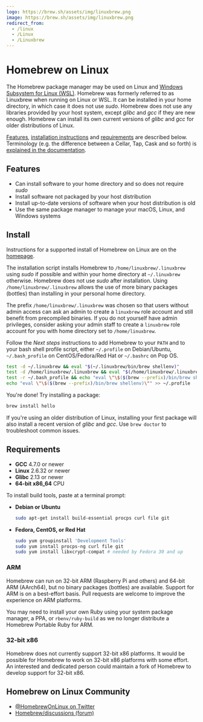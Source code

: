 ```yaml
---
logo: https://brew.sh/assets/img/linuxbrew.png
image: https://brew.sh/assets/img/linuxbrew.png
redirect_from:
  - /linux
  - /Linux
  - /Linuxbrew
---
```


# Homebrew on Linux

The Homebrew package manager may be used on Linux and [Windows Subsystem for Linux (WSL)](https://docs.microsoft.com/en-us/windows/wsl/about). Homebrew was formerly referred to as Linuxbrew when running on Linux or WSL. It can be installed in your home directory, in which case it does not use *sudo*. Homebrew does not use any libraries provided by your host system, except *glibc* and *gcc* if they are new enough. Homebrew can install its own current versions of *glibc* and *gcc* for older distributions of Linux.

[Features](#features), [installation instructions](#install) and [requirements](#requirements) are described below. Terminology (e.g. the difference between a Cellar, Tap, Cask and so forth) is [explained in the documentation](Formula-Cookbook.md#homebrew-terminology).

## Features

- Can install software to your home directory and so does not require *sudo*
- Install software not packaged by your host distribution
- Install up-to-date versions of software when your host distribution is old
- Use the same package manager to manage your macOS, Linux, and Windows systems

## Install

Instructions for a supported install of Homebrew on Linux are on the [homepage](https://brew.sh).

The installation script installs Homebrew to `/home/linuxbrew/.linuxbrew` using *sudo* if possible and within your home directory at `~/.linuxbrew` otherwise. Homebrew does not use *sudo* after installation. Using `/home/linuxbrew/.linuxbrew` allows the use of more binary packages (bottles) than installing in your personal home directory.

The prefix `/home/linuxbrew/.linuxbrew` was chosen so that users without admin access can ask an admin to create a `linuxbrew` role account and still benefit from precompiled binaries. If you do not yourself have admin privileges, consider asking your admin staff to create a `linuxbrew` role account for you with home directory set to `/home/linuxbrew`.

Follow the *Next steps* instructions to add Homebrew to your `PATH` and to your bash shell profile script, either `~/.profile` on Debian/Ubuntu, `~/.bash_profile` on CentOS/Fedora/Red Hat or `~/.bashrc` on Pop OS.

```sh
test -d ~/.linuxbrew && eval "$(~/.linuxbrew/bin/brew shellenv)"
test -d /home/linuxbrew/.linuxbrew && eval "$(/home/linuxbrew/.linuxbrew/bin/brew shellenv)"
test -r ~/.bash_profile && echo "eval \"\$($(brew --prefix)/bin/brew shellenv)\"" >> ~/.bash_profile
echo "eval \"\$($(brew --prefix)/bin/brew shellenv)\"" >> ~/.profile
```

You're done! Try installing a package:

```sh
brew install hello
```

If you're using an older distribution of Linux, installing your first package will also install a recent version of *glibc* and *gcc*. Use `brew doctor` to troubleshoot common issues.

## Requirements

- **GCC** 4.7.0 or newer
- **Linux** 2.6.32 or newer
- **Glibc** 2.13 or newer
- **64-bit x86_64** CPU

To install build tools, paste at a terminal prompt:

- **Debian or Ubuntu**

  ```sh
  sudo apt-get install build-essential procps curl file git
  ```

- **Fedora, CentOS, or Red Hat**

  ```sh
  sudo yum groupinstall 'Development Tools'
  sudo yum install procps-ng curl file git
  sudo yum install libxcrypt-compat # needed by Fedora 30 and up
  ```

### ARM

Homebrew can run on 32-bit ARM (Raspberry Pi and others) and 64-bit ARM (AArch64), but no binary packages (bottles) are available. Support for ARM is on a best-effort basis. Pull requests are welcome to improve the experience on ARM platforms.

You may need to install your own Ruby using your system package manager, a PPA, or `rbenv/ruby-build` as we no longer distribute a Homebrew Portable Ruby for ARM.

### 32-bit x86

Homebrew does not currently support 32-bit x86 platforms. It would be possible for Homebrew to work on 32-bit x86 platforms with some effort. An interested and dedicated person could maintain a fork of Homebrew to develop support for 32-bit x86.

## Homebrew on Linux Community

- [@HomebrewOnLinux on Twitter](https://twitter.com/HomebrewOnLinux)
- [Homebrew/discussions (forum)](https://github.com/homebrew/discussions/discussions)
